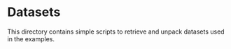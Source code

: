 # Datasets

This directory contains simple scripts to retrieve and unpack datasets used in
the examples.
